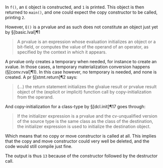 In `f()`, an `E` object is constructed, and `1` is printed. This object is then returned to `main()`, and one could expect the copy constructor to be called, printing `2`.

However, `E()` is a prvalue and as such does not constitute an object just yet by §[basic.lval]¶1 

> A prvalue is an expression whose evaluation initializes an object or a bit-field, or computes the value of the operand of an operator, as specified by the context in which it appears.

A prvalue only creates a temporary when needed, for instance to create an xvalue. In those cases, a temporary materialization conversion happens (§[conv.rval]¶1). In this case however, no temporary is needed, and none is created.
A pr
§[stmt.return]¶2 says:

> (...) the return statement initializes the glvalue result or prvalue result object of the (explicit or implicit) function call by copy-initialization from the operand.

And copy-initialization for a class-type by §[dcl.init]¶17 goes through:

> If the initializer expression is a prvalue and the cv-unqualified version of the source type is the same class as the class of the destination, the initializer expression is used to initialize the destination object.

Which means that no copy or move constructor is called at all. This implies that the copy and move constructor could very well be deleted, and the code would still compile just fine.

The output is thus `13` because of the constructor followed by the destructor call.
